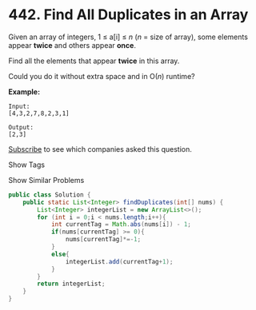 # 442. Find All Duplicates in an Array



Given an array of integers, 1 ≤ a[i] ≤ *n* (*n* = size of array), some elements appear **twice** and others appear **once**.

Find all the elements that appear **twice** in this array.

Could you do it without extra space and in O(*n*) runtime?

**Example:**

```
Input:
[4,3,2,7,8,2,3,1]

Output:
[2,3]

```

[Subscribe](https://leetcode.com/subscribe/) to see which companies asked this question.

Show Tags

Show Similar Problems



```java
public class Solution {
    public static List<Integer> findDuplicates(int[] nums) {
        List<Integer> integerList = new ArrayList<>();
        for (int i = 0;i < nums.length;i++){
            int currentTag = Math.abs(nums[i]) - 1;
            if(nums[currentTag] >= 0){
                nums[currentTag]*=-1;
            }
            else{
                integerList.add(currentTag+1);
            }
        }
        return integerList;
    }
}
```
